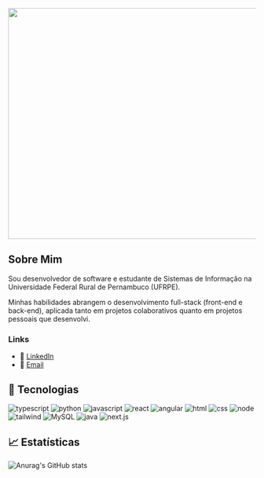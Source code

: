 
<img width="1700" height="470" alt="" src="https://github.com/user-attachments/assets/7e5da3d5-b5e8-445b-979b-c2833e1ee4b2" />


## Sobre Mim
 Sou desenvolvedor de software e estudante de Sistemas de Informação na Universidade Federal Rural de Pernambuco (UFRPE).

Minhas habilidades abrangem o desenvolvimento full-stack (front-end e back-end), aplicada tanto em projetos colaborativos quanto em projetos pessoais que desenvolvi.


### Links
* 🔗 [LinkedIn](https://www.linkedin.com/in/carlos-cavalcanti-)
* 📧 [Email](mailto:jcavalcanti008@gmail.com)


## 🧰 Tecnologias
![typescript](https://img.shields.io/badge/typescript-ffffff?logo=typescript&style=for-the-badge&color=b3d8d8&logoColor=3178C6)
![python](https://img.shields.io/badge/python-ffffff?logo=python&style=for-the-badge&color=f1e88e&logoColor=286faf)
![javascript](https://img.shields.io/badge/javascript-ffffff?logo=javascript&style=for-the-badge&color=5990a8&logoColor=F7DF1E)
![react](https://img.shields.io/badge/react-ffffff?logo=react&style=for-the-badge&color=e5efc4&logoColor=61DAFB)
![angular](https://img.shields.io/badge/angular-ffffff?logo=angular&style=for-the-badge&color=c4efed&logoColor=DD0031)
![html](https://img.shields.io/badge/html-ffffff?logo=html5&style=for-the-badge&color=efe8c4&logoColor=E34F26)
![css](https://img.shields.io/badge/css-ffffff?logo=css3&style=for-the-badge&color=c4efdf&logoColor=1572B6)
![node](https://img.shields.io/badge/node-ffffff?logo=nodedotjs&style=for-the-badge&color=e6e4e1&logoColor=339933)
![tailwind](https://img.shields.io/badge/tailwind-ffffff?logo=tailwindcss&style=for-the-badge&color=c4efc4&logoColor=06B6D4)
![MySQL](https://img.shields.io/badge/MySQL-ffffff?logo=mysql&style=for-the-badge&color=c4efe4&logoColor=4479A1)
![java](https://img.shields.io/badge/java-ffffff?style=for-the-badge&color=efc4ca)
![next.js](https://img.shields.io/badge/next.js-ffffff?logo=nextdotjs&style=for-the-badge&color=ded9d9&logoColor=000000)


## 📈 Estatísticas
![Anurag's GitHub stats](https://github-readme-stats.vercel.app/api?username=htu6n7yi)
